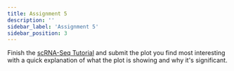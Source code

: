 ```yaml
---
title: Assignment 5
description: ''
sidebar_label: 'Assignment 5'
sidebar_position: 3
---
```


Finish the [scRNA-Seq Tutorial](scrnaseq) and submit the plot you find most
interesting with a quick explanation of what the plot is showing and why it's
significant.
